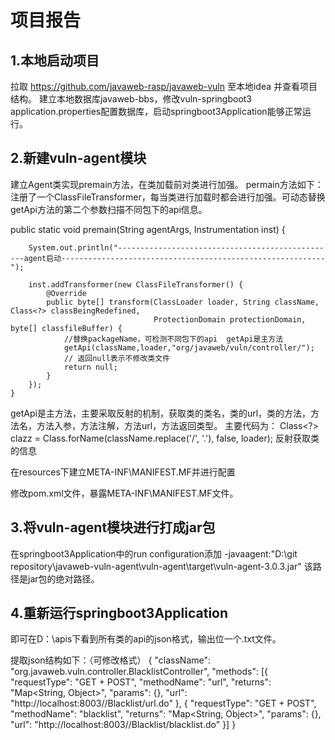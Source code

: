 # 项目报告

## 1.本地启动项目

拉取 https://github.com/javaweb-rasp/javaweb-vuln 至本地idea 并查看项目结构。
建立本地数据库javaweb-bbs，修改vuln-springboot3 application.properties配置数据库，启动springboot3Application能够正常运行。

## 2.新建vuln-agent模块

建立Agent类实现premain方法，在类加载前对类进行加强。
permain方法如下：注册了一个ClassFileTransformer，每当类进行加载时都会进行加强。可动态替换getApi方法的第二个参数扫描不同包下的api信息。

public static void premain(String agentArgs, Instrumentation inst) {

        System.out.println("-------------------------------------------------agent启动-----------------------------------------------------------");

        inst.addTransformer(new ClassFileTransformer() {
            @Override
            public byte[] transform(ClassLoader loader, String className, Class<?> classBeingRedefined,
                                    ProtectionDomain protectionDomain, byte[] classfileBuffer) {
                //替换packageName，可检测不同包下的api  getApi是主方法
                getApi(className,loader,"org/javaweb/vuln/controller/");
                // 返回null表示不修改类文件
                return null;
            }
        });
    }
getApi是主方法，主要采取反射的机制，获取类的类名，类的url，类的方法，方法名，方法入参，方法注解，方法url，方法返回类型。
主要代码为：
Class<?> clazz = Class.forName(className.replace('/', '.'), false, loader);   反射获取类的信息

在resources下建立META-INF\MANIFEST.MF并进行配置

修改pom.xml文件，暴露META-INF\MANIFEST.MF文件。

## 3.将vuln-agent模块进行打成jar包

在springboot3Application中的run configuration添加 -javaagent:"D:\git repository\javaweb-vuln-agent\vuln-agent\target\vuln-agent-3.0.3.jar" 该路径是jar包的绝对路径。

## 4.重新运行springboot3Application

即可在D：\\apis下看到所有类的api的json格式，输出位一个.txt文件。

提取json结构如下：（可修改格式）
{
"className": "org.javaweb.vuln.controller.BlacklistController",
"methods": [{
    "requestType": "GET + POST",
    "methodName": "url",
    "returns": "Map<String, Object>",
    "params": {},
    "url": "http://localhost:8003//Blacklist/url.do"
}, {
    "requestType": "GET + POST",
    "methodName": "blacklist",
    "returns": "Map<String, Object>",
    "params": {},
    "url": "http://localhost:8003//Blacklist/blacklist.do"
}]
}